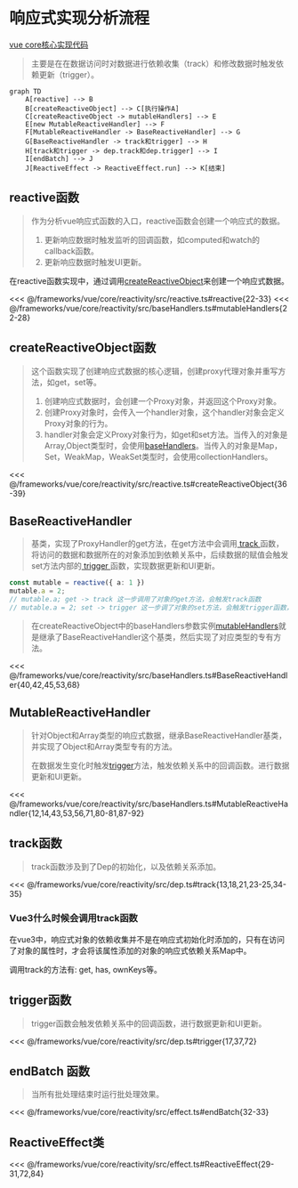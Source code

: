 # 响应式实现分析流程

[vue core核心实现代码](https://github.com/vuejs/core)

> 主要是在在数据访问时对数据进行依赖收集（track）和修改数据时触发依赖更新（trigger）。


```mermaid
graph TD
    A[reactive] --> B
    B[createReactiveObject] --> C[执行操作A]
    C[createReactiveObject -> mutableHandlers] --> E
    E[new MutableReactiveHandler] --> F
    F[MutableReactiveHandler -> BaseReactiveHandler] --> G
    G[BaseReactiveHandler -> track和trigger] --> H
    H[track和trigger -> dep.track和dep.trigger] --> I
    I[endBatch] --> J
    J[ReactiveEffect -> ReactiveEffect.run] --> K[结束]
```
## reactive函数

> 作为分析vue响应式函数的入口，reactive函数会创建一个响应式的数据。
> 1. 更新响应数据时触发监听的回调函数，如computed和watch的callback函数。
> 2. 更新响应数据时触发UI更新。

在reactive函数实现中，通过调用[createReactiveObject](#createreactiveobject函数)来创建一个响应式数据。

<<< @/frameworks/vue/core/reactivity/src/reactive.ts#reactive{22-33}
<<< @/frameworks/vue/core/reactivity/src/baseHandlers.ts#mutableHandlers{22-28}

## createReactiveObject函数

> 这个函数实现了创建响应式数据的核心逻辑，创建proxy代理对象并重写方法，如get，set等。
> 
> 1. 创建响应式数据时，会创建一个Proxy对象，并返回这个Proxy对象。
> 2. 创建Proxy对象时，会传入一个handler对象，这个handler对象会定义Proxy对象的行为。
> 3. handler对象会定义Proxy对象行为，如get和set方法。当传入的对象是Array,Object类型时，会使用[baseHandlers](#BaseReactiveHandler)。当传入的对象是Map，Set，WeakMap，WeakSet类型时，会使用collectionHandlers。

<<< @/frameworks/vue/core/reactivity/src/reactive.ts#createReactiveObject{36-39}

## BaseReactiveHandler

> 基类，实现了ProxyHandler的get方法，在get方法中会调用[ track ](#track函数)函数，将访问的数据和数据所在的对象添加到依赖关系中，后续数据的赋值会触发set方法内部的[ trigger ](#trigger函数)函数，实现数据更新和UI更新。

```ts
const mutable = reactive({ a: 1 })
mutable.a = 2;
// mutable.a; get -> track 这一步调用了对象的get方法，会触发track函数
// mutable.a = 2; set -> trigger 这一步调了对象的set方法，会触发trigger函数，触发依赖关系中的回调函数。
```

> 在createReactiveObject中的baseHandlers参数实例[mutableHandlers](#mutablereactivehandler)就是继承了BaseReactiveHandler这个基类，然后实现了对应类型的专有方法。

<<< @/frameworks/vue/core/reactivity/src/baseHandlers.ts#BaseReactiveHandler{40,42,45,53,68}

## MutableReactiveHandler

> 针对Object和Array类型的响应式数据，继承BaseReactiveHandler基类，并实现了Object和Array类型专有的方法。
>
> 在数据发生变化时触发[trigger](#trigger函数)方法，触发依赖关系中的回调函数。进行数据更新和UI更新。

<<< @/frameworks/vue/core/reactivity/src/baseHandlers.ts#MutableReactiveHandler{12,14,43,53,56,71,80-81,87-92}

## track函数

> track函数涉及到了Dep的初始化，以及依赖关系添加。

<<< @/frameworks/vue/core/reactivity/src/dep.ts#track{13,18,21,23-25,34-35}

### Vue3什么时候会调用track函数

在vue3中，响应式对象的依赖收集并不是在响应式初始化时添加的，只有在访问了对象的属性时，才会将该属性添加的对象的响应式依赖关系Map中。

调用track的方法有: get, has, ownKeys等。

## trigger函数

> trigger函数会触发依赖关系中的回调函数，进行数据更新和UI更新。

<<< @/frameworks/vue/core/reactivity/src/dep.ts#trigger{17,37,72}

## endBatch 函数

> 当所有批处理结束时运行批处理效果。

<<< @/frameworks/vue/core/reactivity/src/effect.ts#endBatch{32-33}

## ReactiveEffect类

<<< @/frameworks/vue/core/reactivity/src/effect.ts#ReactiveEffect{29-31,72,84}
